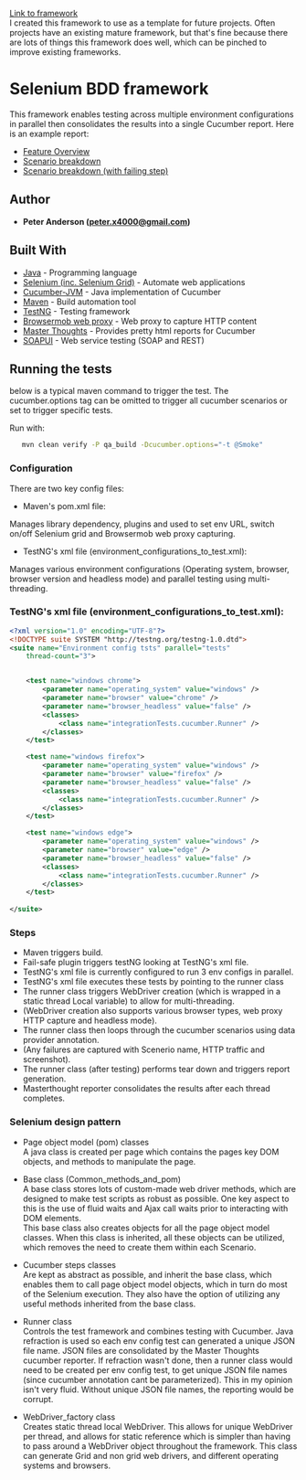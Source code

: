 [Link to framework](https://github.com/workpeter/ARGOS)   
I created this framework to use as a template for future projects. Often projects have an existing mature framework, but that's fine because there are lots of things this framework does well, which can be pinched to improve existing frameworks. 

# Selenium BDD framework 

This framework enables testing across multiple environment configurations in parallel then consolidates the results into a single Cucumber report. Here is an example report:  
* [Feature Overview](https://ibb.co/d11ezo)
* [Scenario breakdown](https://ibb.co/jWXf5T)
* [Scenario breakdown (with failing step)](https://ibb.co/fHbq5T)

## Author

* **Peter Anderson (peter.x4000@gmail.com)** 

## Built With

* [Java](https://en.wikipedia.org/wiki/Java_(programming_language)) - Programming language
* [Selenium (inc. Selenium Grid)](https://en.wikipedia.org/wiki/Selenium_(software)) - Automate web applications
* [Cucumber-JVM](https://github.com/cucumber/cucumber-jvm) - Java implementation of Cucumber
* [Maven](https://en.wikipedia.org/wiki/Apache_Maven) - Build automation tool
* [TestNG](https://en.wikipedia.org/wiki/TestNG) - Testing framework
* [Browsermob web proxy](https://github.com/lightbody/browsermob-proxy) - Web proxy to capture HTTP content
* [Master Thoughts](https://mvnrepository.com/artifact/net.masterthought/cucumber-reporting) - Provides pretty html reports for Cucumber
* [SOAPUI](https://en.wikipedia.org/wiki/SoapUI) - Web service testing (SOAP and REST)


## Running the tests

below is a typical maven command to trigger the test. The cucumber.options tag can be omitted to trigger all cucumber scenarios or set to trigger specific tests.   

Run with:
```bash
   mvn clean verify -P qa_build -Dcucumber.options="-t @Smoke"
```

### Configuration

There are two key config files:
* Maven's pom.xml file:  
  
Manages library dependency, plugins and used to set env URL, switch on/off Selenium grid and Browsermob web proxy capturing.

* TestNG's xml file (environment_configurations_to_test.xml):  
  
Manages various environment configurations (Operating system, browser,  browser version and headless mode) and parallel testing using multi-threading. 

### TestNG's xml file (environment_configurations_to_test.xml): 

```xml
<?xml version="1.0" encoding="UTF-8"?>
<!DOCTYPE suite SYSTEM "http://testng.org/testng-1.0.dtd">
<suite name="Environment config tsts" parallel="tests"
	thread-count="3">


	<test name="windows chrome">
		<parameter name="operating_system" value="windows" />
		<parameter name="browser" value="chrome" />
		<parameter name="browser_headless" value="false" />
		<classes>
			<class name="integrationTests.cucumber.Runner" />
		</classes>
	</test>

	<test name="windows firefox">
		<parameter name="operating_system" value="windows" />
		<parameter name="browser" value="firefox" />
		<parameter name="browser_headless" value="false" />
		<classes>
			<class name="integrationTests.cucumber.Runner" />
		</classes>
	</test>

	<test name="windows edge">
		<parameter name="operating_system" value="windows" />
		<parameter name="browser" value="edge" />
		<parameter name="browser_headless" value="false" />
		<classes>
			<class name="integrationTests.cucumber.Runner" />
		</classes>
	</test>
	
</suite>
```

### Steps

* Maven triggers build. 
* Fail-safe plugin triggers testNG looking at TestNG's xml file. 
* TestNG's xml file is currently configured to run 3 env configs in parallel. 
* TestNG's xml file executes these tests by pointing to the runner class 
* The runner class triggers WebDriver creation (which is wrapped in a static thread Local variable) to allow for multi-threading.
* (WebDriver creation also supports various browser types, web proxy HTTP capture and headless mode).
* The runner class then loops through the cucumber scenarios using data provider annotation. 
* (Any failures are captured with Scenerio name, HTTP traffic and screenshot).
* The runner class (after testing) performs tear down and triggers report generation. 
* Masterthought reporter consolidates the results after each thread completes. 


### Selenium design pattern 

* Page object model (pom) classes   
A java class is created per page which contains the pages key DOM objects, and methods to manipulate the page.  

* Base class (Common_methods_and_pom)  
A base class stores lots of custom-made web driver methods, which are designed to make test scripts as robust as possible. One key aspect to this is the use of fluid waits and Ajax call waits prior to interacting with DOM elements.  
This base class also creates objects for all the page object model classes. When this class is inherited, all these objects can be utilized, which removes the need to create them within each Scenario.  

* Cucumber steps classes   
Are kept as abstract as possible, and inherit the base class, which enables them to call page object model objects, which in turn do most of the Selenium execution. They also have the option of utilizing any useful methods inherited from the base class.  

* Runner class   
Controls the test framework and combines testing with Cucumber. Java refraction is used so each env config test can generated a unique JSON file name. JSON files are consolidated by the Master Thoughts cucumber reporter. If refraction wasn't done, then a runner class would need to be created per env config test, to get unique JSON file names (since cucumber annotation cant be parameterized). This in my opinion isn't very fluid. Without unique JSON file names, the reporting would be corrupt.  

* WebDriver_factory class   
Creates static thread local WebDriver. This allows for unique WebDriver per thread, and allows for static reference which is simpler than having to pass around a WebDriver object throughout the framework. This class can generate Grid and non grid web drivers, and different operating systems and browsers. 


 
